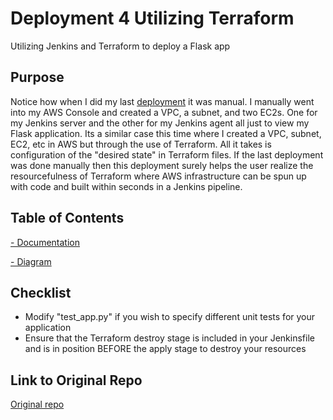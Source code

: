 # Deployment 4 Utilizing Terraform
<p>
Utilizing Jenkins and Terraform to deploy a Flask app
</p>

## Purpose
<p>
Notice how when I did my last <a href="https://github.com/AdreReyes/Jenkins_deployment_3">deployment</a> it was manual. I manually went into my AWS Console and created a VPC, a subnet, and two EC2s. One for my Jenkins server and the other for my Jenkins agent all just to view my Flask application. Its a similar case this time where I created a VPC, subnet, EC2, etc in AWS but through the use of Terraform. All it takes is configuration of the "desired state" in Terraform files. If the last deployment was done manually then this deployment surely helps the user realize the resourcefulness of Terraform where AWS infrastructure can be spun up with code and built within seconds in a Jenkins pipeline. 
</p>

## Table of Contents

<a href="https://github.com/AdreReyes/Terraform_Deployment4/blob/main/Documentation.md"> - Documentation </a>

<a href="https://github.com/AdreReyes/Terraform_Deployment4/blob/main/Diagram_4.png"> - Diagram </a>

## Checklist
- Modify "test_app.py" if you wish to specify different unit tests for your application
- Ensure that the Terraform destroy stage is included in your Jenkinsfile and is in position BEFORE the apply stage to destroy your resources
  
## Link to Original Repo
<a href="https://github.com/kura-labs-org/kuralabs_deployment_4"> Original repo</a>


